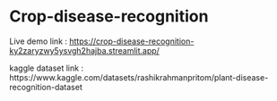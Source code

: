 # Crop-disease-recognition

Live demo link : https://crop-disease-recognition-ky2zaryzwy5ysvgh2hajba.streamlit.app/
<p></p>
kaggle dataset link : https://www.kaggle.com/datasets/rashikrahmanpritom/plant-disease-recognition-dataset
